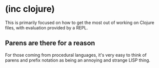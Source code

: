 # (inc clojure)

This is primarily focused on how to get the most out of working on Clojure files, with evaluation provided by a REPL.

## Parens are there for a reason

For those coming from procedural languages, it's very easy to think of parens and prefix notation as being an annoying and strange LISP thing.
